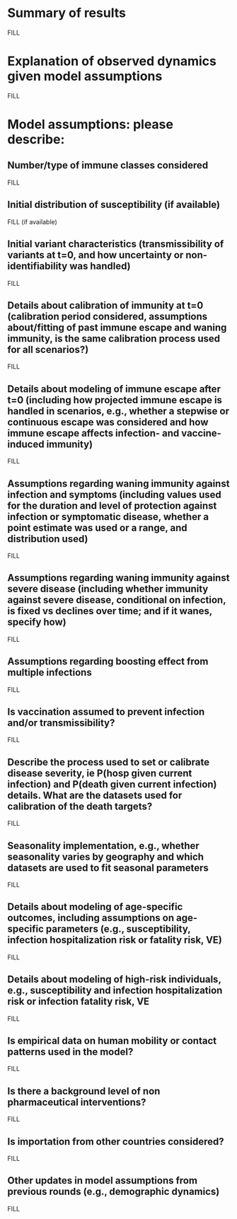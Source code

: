 # Summary of results
FILL 

# Explanation of observed dynamics given model assumptions
FILL

# Model assumptions: please describe:
## Number/type of immune classes considered
FILL

## Initial distribution of susceptibility (if available)
FILL (if available)

## Initial variant characteristics (transmissibility of variants at t=0, and how uncertainty or non-identifiability was handled)
FILL

## Details about calibration of immunity at t=0 (calibration period considered, assumptions about/fitting of past immune escape and waning immunity, is the same calibration process used for all scenarios?)
FILL

## Details about modeling of immune escape after t=0 (including how projected immune escape is handled in scenarios, e.g., whether a stepwise or continuous escape was considered and how immune escape affects infection- and vaccine-induced immunity)
FILL

## Assumptions regarding waning immunity against infection and symptoms (including values used for the duration and level of protection against infection or symptomatic disease, whether a point estimate was used or a range, and distribution used)
FILL

## Assumptions regarding waning immunity against severe disease (including whether immunity against severe disease, conditional on infection, is fixed vs declines over time; and if it wanes, specify how)
FILL

## Assumptions regarding boosting effect from multiple infections
FILL

## Is vaccination assumed to prevent infection and/or transmissibility?
FILL

## Describe the process used to set or calibrate disease severity, ie P(hosp given current infection) and P(death given current infection) details. What are the datasets used for calibration of the death targets?
FILL

## Seasonality implementation, e.g., whether seasonality varies by geography and which datasets are used to fit seasonal parameters
FILL

## Details about modeling of age-specific outcomes, including assumptions on age-specific parameters (e.g., susceptibility, infection hospitalization risk or fatality risk, VE)
FILL

## Details about modeling of high-risk individuals, e.g., susceptibility and infection hospitalization risk or infection fatality risk, VE
FILL

## Is empirical data on human mobility or contact patterns used in the model?
FILL

## Is there a background level of non pharmaceutical interventions?
FILL

## Is importation from other countries considered?
FILL

## Other updates in model assumptions from previous rounds (e.g., demographic dynamics)
FILL
